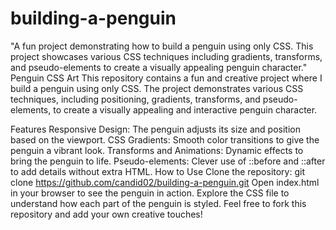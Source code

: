 # building-a-penguin
"A fun project demonstrating how to build a penguin using only CSS. This project showcases various CSS techniques including gradients, transforms, and pseudo-elements to create a visually appealing penguin character."
Penguin CSS Art
This repository contains a fun and creative project where I build a penguin using only CSS. The project demonstrates various CSS techniques, including positioning, gradients, transforms, and pseudo-elements, to create a visually appealing and interactive penguin character.

Features
Responsive Design: The penguin adjusts its size and position based on the viewport.
CSS Gradients: Smooth color transitions to give the penguin a vibrant look.
Transforms and Animations: Dynamic effects to bring the penguin to life.
Pseudo-elements: Clever use of ::before and ::after to add details without extra HTML.
How to Use
Clone the repository: git clone https://github.com/candid02/building-a-penguin.git
Open index.html in your browser to see the penguin in action.
Explore the CSS file to understand how each part of the penguin is styled.
Feel free to fork this repository and add your own creative touches!

